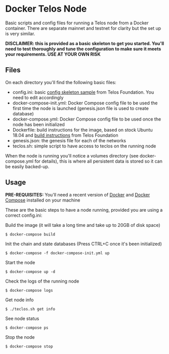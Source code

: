 # Docker Telos Node

Basic scripts and config files for running a Telos node from a Docker container. There are separate mainnet and testnet for clarity but the set up is very similar.

**DISCLAIMER: this is provided as a basic skeleton to get you started. You'll need to test thoroughly and tune the configuration to make sure it meets your requirements. USE AT YOUR OWN RISK**

## Files

On each directory you'll find the following basic files:

- config.ini: basic [config skeleton sample](https://github.com/Telos-Foundation/telos/wiki/Telos:-config.ini) from Telos Foundation. You need to edit accordingly
- docker-compose-init.yml: Docker Compose config file to be used the first time the node is launched (genesis.json file is used to create database)
- docker-compose.yml: Docker Compose config file to be used once the node has been initialized
- Dockerfile: build instructions for the image, based on stock Ubuntu 18.04 and [build instructions](https://github.com/Telos-Foundation/telos/wiki/How-To-Install-Telos,-A-Block-Producer%E2%80%99s-Guide) from Telos Foundation
- genesis.json: the genesis file for each of the networks
- teclos.sh: simple script to have access to teclos on the running node

When the node is running you'll notice a volumes directory (see docker-compose.yml for details), this is where all persistent data is stored so it can be easily backed-up.

## Usage

**PRE-REQUISITES:** You'll need a recent version of [Docker](https://docs.docker.com/install/)
and [Docker Compose](https://docs.docker.com/compose/install/) installed on your machine

These are the basic steps to have a node running, provided you are using a correct config.ini:


Build the image (it will take a long time and take up to 20GB of disk space)
```
$ docker-compose build
```


Init the chain and state databases (Press CTRL+C once it's been initialized)
```
$ docker-compose -f docker-compose-init.yml up
```


Start the node
```
$ docker-compose up -d
```


Check the logs of the running node
```
$ docker-compose logs 
```


Get node info
```
$ ./teclos.sh get info
```


See node status
```
$ docker-compose ps
```


Stop the node
```
$ docker-compose stop
```
